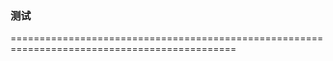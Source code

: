 ### 测试 
=============================================================================================
